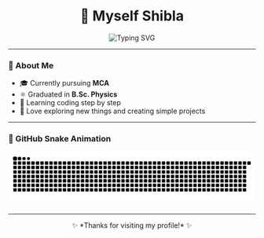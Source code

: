 <div align="center">

# 🌸 Myself Shibla
<p>
  <img src="https://readme-typing-svg.demolab.com?font=Fira+Code&pause=1000&color=FF69B4&center=true&vCenter=true&width=435&lines=MCA+Student+%26+B.Sc.+Physics+Graduate;MCA+Student+%26+B.Sc.+Physics+Graduate;" alt="Typing SVG" />
</p>

</div>

---

### 💫 About Me
- 🎓 Currently pursuing **MCA**  
- ⚛️ Graduated in **B.Sc. Physics**  
- 🌱 Learning coding step by step  
- 💖 Love exploring new things and creating simple projects  

---

### 🐍 GitHub Snake Animation
![snake gif](https://github.com/shiblaaah/shiblaaah/blob/output/github-snake-dark.svg)

---

<div align="center">
✨ *Thanks for visiting my profile!* ✨  
</div>
